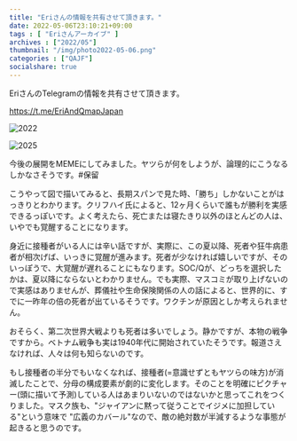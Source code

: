 ```yaml
---
title: "Eriさんの情報を共有させて頂きます。"
date: 2022-05-06T23:10:21+09:00
tags : [ "Eriさんアーカイブ" ]
archives : ["2022/05"]
thumbnail: "/img/photo2022-05-06.png"
categories : ["QAJF"]
socialshare: true
---
```



EriさんのTelegramの情報を共有させて頂きます。

https://t.me/EriAndQmapJapan

![2022](../photo2022-05-06.jpg)

![2025](../photo2022-05-061.jpg)



今後の展開をMEMEにしてみました。ヤツらが何をしようが、論理的にこうなるしかなさそうです。#保留

こうやって図で描いてみると、長期スパンで見た時、「勝ち」しかないことがはっきりとわかります。クリフハイ氏によると、12ヶ月くらいで誰もが勝利を実感できるっぽいです。よく考えたら、死亡または寝たきり以外のほとんどの人は、いやでも覚醒することになります。

身近に接種者がいる人には辛い話ですが、実際に、この夏以降、死者や狂牛病患者が相次げば、いっきに覚醒が進みます。死者が少なければ嬉しいですが、そのいっぽうで、大覚醒が遅れることにもなります。SOC/Qが、どっちを選択したかは、夏以降にならないとわかりません。でも実際、マスコミが取り上げないので実感はありませんが、葬儀社や生命保険関係の人の話によると、世界的に、すでに一昨年の倍の死者が出ているそうです。ワクチンが原因としか考えられません。

おそらく、第二次世界大戦よりも死者は多いでしょう。静かですが、本物の戦争ですから。ベトナム戦争も実は1940年代に開始されていたそうです。報道さえなければ、人々は何も知らないのです。

もし接種者の半分でもいなくなれば、接種者(=意識せずともヤツらの味方)が消滅したことで、分母の構成要素が劇的に変化します。そのことを明確にピクチャー(頭に描いて予測)している人はあまりいないのではないかと思ってこれをつくりました。マスク族も、"ジャイアンに黙って従うことでイジメに加担している"という意味で "広義のカバール"なので、敵の絶対数が半減するような事態が起きると思うのです。







<!--{{< rawhtml >}}

<iframe width="640" height="360" scrolling="no" frameborder="0" style="border: none;" src="../maskrisk.mp4"></iframe>

{{< /rawhtml >}}-->
